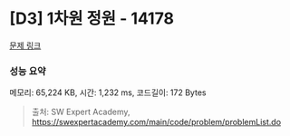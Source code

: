 # [D3] 1차원 정원 - 14178 

[문제 링크](https://swexpertacademy.com/main/code/problem/problemDetail.do?contestProbId=AX_N3oSqcyUDFARi) 

### 성능 요약

메모리: 65,224 KB, 시간: 1,232 ms, 코드길이: 172 Bytes



> 출처: SW Expert Academy, https://swexpertacademy.com/main/code/problem/problemList.do